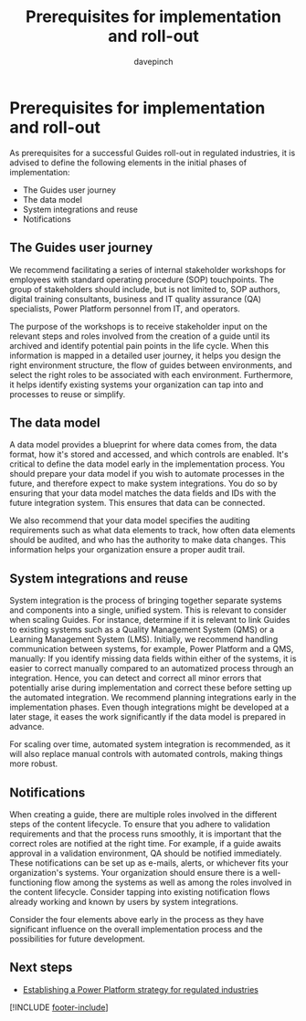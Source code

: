 ﻿---
title: Prerequisites for implementation and roll-out
description: Learn the prerequisites before implementing Guides in a regulated industry and to help plan the roll-out of the solution
ms.date: 03/09/2023
ms.topic: conceptual
author: davepinch
ms.author: davepinch
ms-reviewer: m-hartmann
ms.custom: bap-template
---

# Prerequisites for implementation and roll-out

As prerequisites for a successful Guides roll-out in regulated industries, it is advised to define the following elements in the initial phases of implementation:

- The Guides user journey
- The data model
- System integrations and reuse
- Notifications

## The Guides user journey

We recommend facilitating a series of internal stakeholder workshops for employees with standard operating procedure (SOP) touchpoints. The group of stakeholders should include, but is not limited to, SOP authors, digital training consultants, business and IT quality assurance (QA) specialists, Power Platform personnel from IT, and operators.

The purpose of the workshops is to receive stakeholder input on the relevant steps and roles involved from the creation of a guide until its archived and identify potential pain points in the life cycle. When this information is mapped in a detailed user journey, it helps you design the right environment structure, the flow of guides between environments, and select the right roles to be associated with each environment. Furthermore, it helps identify existing systems your organization can tap into and processes to reuse or simplify.

## The data model

A data model provides a blueprint for where data comes from, the data format, how it's stored and accessed, and which controls are enabled. It's critical to define the data model early in the implementation process. You should prepare your data model if you wish to automate processes in the future, and therefore expect to make system integrations. You do so by ensuring that your data model matches the data fields and IDs with the future integration system. This ensures that data can be connected.  
  
We also recommend that your data model specifies the auditing requirements such as what data elements to track, how often data elements should be audited, and who has the authority to make data changes. This information helps your organization ensure a proper audit trail.

## System integrations and reuse

System integration is the process of bringing together separate systems and components into a single, unified system. This is relevant to consider when scaling Guides. For instance, determine if it is relevant to link Guides to existing systems such as a Quality Management System (QMS) or a Learning Management System (LMS). Initially, we recommend handling communication between systems, for example, Power Platform and a QMS, manually: If you identify missing data fields within either of the systems, it is easier to correct manually compared to an automatized process through an integration. Hence, you can detect and correct all minor errors that potentially arise during implementation and correct these before setting up the automated integration. We recommend planning integrations early in the implementation phases. Even though integrations might be developed at a later stage, it eases the work significantly if the data model is prepared in advance.

For scaling over time, automated system integration is recommended, as it will also replace manual controls with automated controls, making things more robust.

## Notifications

When creating a guide, there are multiple roles involved in the different steps of the content lifecycle. To ensure that you adhere to validation requirements and that the process runs smoothly, it is important that the correct roles are notified at the right time. For example, if a guide awaits approval in a validation environment, QA should be notified immediately. These notifications can be set up as e-mails, alerts, or whichever fits your organization's systems. Your organization should ensure there is a well-functioning flow among the systems as well as among the roles involved in the content lifecycle. Consider tapping into existing notification flows already working and known by users by system integrations.

Consider the four elements above early in the process as they have significant influence on the overall implementation process and the possibilities for future development.

## Next steps

- [Establishing a Power Platform strategy for regulated industries](strategy-for-existing-power-platform-engagement-and-guides-deployment.md)

[!INCLUDE [footer-include](../../includes/footer-banner.md)]
